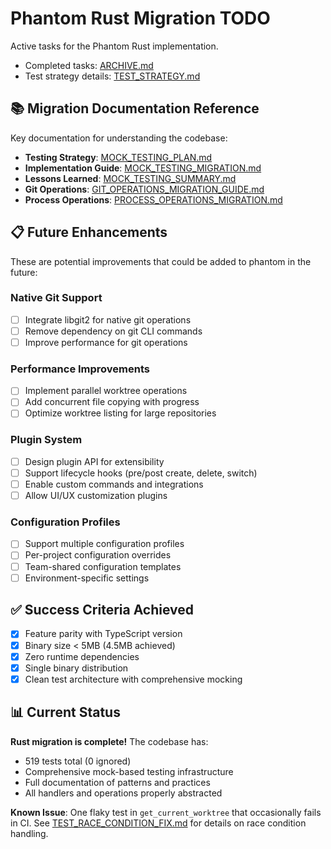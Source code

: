 # Phantom Rust Migration TODO

Active tasks for the Phantom Rust implementation.

- Completed tasks: [ARCHIVE.md](./ARCHIVE.md)
- Test strategy details: [TEST_STRATEGY.md](./TEST_STRATEGY.md)

## 📚 Migration Documentation Reference

Key documentation for understanding the codebase:

- **Testing Strategy**: [MOCK_TESTING_PLAN.md](./MOCK_TESTING_PLAN.md)
- **Implementation Guide**: [MOCK_TESTING_MIGRATION.md](./rust/MOCK_TESTING_MIGRATION.md) 
- **Lessons Learned**: [MOCK_TESTING_SUMMARY.md](./rust/MOCK_TESTING_SUMMARY.md)
- **Git Operations**: [GIT_OPERATIONS_MIGRATION_GUIDE.md](./rust/GIT_OPERATIONS_MIGRATION_GUIDE.md)
- **Process Operations**: [PROCESS_OPERATIONS_MIGRATION.md](./rust/PROCESS_OPERATIONS_MIGRATION.md)

## 📋 Future Enhancements

These are potential improvements that could be added to phantom in the future:

### Native Git Support
- [ ] Integrate libgit2 for native git operations
- [ ] Remove dependency on git CLI commands
- [ ] Improve performance for git operations

### Performance Improvements  
- [ ] Implement parallel worktree operations
- [ ] Add concurrent file copying with progress
- [ ] Optimize worktree listing for large repositories

### Plugin System
- [ ] Design plugin API for extensibility
- [ ] Support lifecycle hooks (pre/post create, delete, switch)
- [ ] Enable custom commands and integrations
- [ ] Allow UI/UX customization plugins

### Configuration Profiles
- [ ] Support multiple configuration profiles
- [ ] Per-project configuration overrides  
- [ ] Team-shared configuration templates
- [ ] Environment-specific settings

## ✅ Success Criteria Achieved

- [x] Feature parity with TypeScript version
- [x] Binary size < 5MB (4.5MB achieved)
- [x] Zero runtime dependencies
- [x] Single binary distribution
- [x] Clean test architecture with comprehensive mocking

## 📊 Current Status

**Rust migration is complete!** The codebase has:
- 519 tests total (0 ignored)
- Comprehensive mock-based testing infrastructure
- Full documentation of patterns and practices
- All handlers and operations properly abstracted

**Known Issue**: One flaky test in `get_current_worktree` that occasionally fails in CI. See [TEST_RACE_CONDITION_FIX.md](./rust/TEST_RACE_CONDITION_FIX.md) for details on race condition handling.